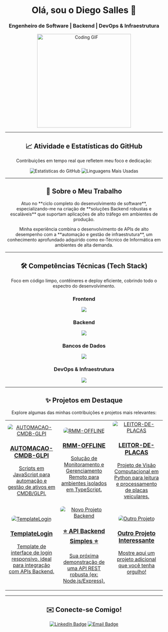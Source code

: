 <div align="center">
    
# Olá, sou o Diego Salles 👋
    
### Engenheiro de Software | Backend | DevOps & Infraestrutura
    
<p>
  <img src="https://media.giphy.com/media/WFQ9n3pB9c9y3BqFv1/giphy.gif" alt="Coding GIF" width="300"/>
</p>
    
</div>

---

<div align="center">

## 📈 Atividade e Estatísticas do GitHub

<p>Contribuições em tempo real que refletem meu foco e dedicação:</p>

<p>
  <img align="center" src="https://github-readme-stats.vercel.app/api?username=piegosalles10kk&show_icons=true&theme=default&hide_border=true&rank_icon=github" alt="Estatísticas do GitHub"/>
  <img align="center" src="https://github-readme-stats.vercel.app/api/top-langs/?username=piegosalles10kk&layout=compact&theme=default&hide_border=true" alt="Linguagens Mais Usadas"/>
</p>
    
</div>

---

<div align="center">
    
## 🚀 Sobre o Meu Trabalho

<p>
  Atuo no **ciclo completo do desenvolvimento de software**, especializando-me na criação de **soluções Backend robustas e escaláveis** que suportam aplicações de alto tráfego em ambientes de produção.
</p>
<p>
  Minha experiência combina o desenvolvimento de APIs de alto desempenho com a **automação e gestão de infraestrutura**, um conhecimento aprofundado adquirido como ex-Técnico de Informática em ambientes de alta demanda.
</p>
    
</div>

---

<div align="center">

## 🛠️ Competências Técnicas (Tech Stack)

<p>
  Foco em código limpo, contêineres e deploy eficiente, cobrindo todo o espectro do desenvolvimento.
</p>

### Frontend
<p>
  <a href="https://skillicons.dev">
    <img src="https://skillicons.dev/icons?i=html,css,js,ts,react,nextjs,vue,angular" />
  </a>
</p>

### Backend
<p>
  <a href="https://skillicons.dev">
    <img src="https://skillicons.dev/icons?i=nodejs,express,python,flask,java,spring,ruby,rails,go,deno" />
  </a>
</p>

### Bancos de Dados
<p>
  <a href="https://skillicons.dev">
    <img src="https://skillicons.dev/icons?i=postgres,mysql,mongodb,redis,sqlite,graphql" />
  </a>
</p>

### DevOps & Infraestrutura
<p>
  <a href="https://skillicons.dev">
    <img src="https://skillicons.dev/icons?i=aws,azure,gcp,docker,kubernetes,jenkins,ansible,terraform,linux,git,githubactions" />
  </a>
</p>
    
</div>

---

<div align="center">

## ✨ Projetos em Destaque

<p>Explore algumas das minhas contribuições e projetos mais relevantes:</p>

<table width="100%">
  <tr width="100%">
    <td width="33%" align="center">
      <a href="https://github.com/piegosalles10kk/AUTOMACAO-CMDB-GLPI">
        <img src="https://via.placeholder.com/250x150/8A2BE2/FFFFFF?text=GLPI+Automation" alt="AUTOMACAO-CMDB-GLPI" style="border-radius: 8px;">
        <h3>AUTOMACAO-CMDB-GLPI</h3>
        <p>Scripts em JavaScript para automação e gestão de ativos em CMDB/GLPI.</p>
      </a>
    </td>
    <td width="33%" align="center">
      <a href="https://github.com/piegosalles10kk/RMM-OFFLINE">
        <img src="https://via.placeholder.com/250x150/4169E1/FFFFFF?text=RMM+Offline" alt="RMM-OFFLINE" style="border-radius: 8px;">
        <h3>RMM-OFFLINE</h3>
        <p>Solução de Monitoramento e Gerenciamento Remoto para ambientes isolados em TypeScript.</p>
      </a>
    </td>
    <td width="33%" align="center">
      <a href="https://github.com/piegosalles10kk/LEITOR-DE-PLACAS">
        <img src="https://via.placeholder.com/250x150/3CB371/FFFFFF?text=License+Plate" alt="LEITOR-DE-PLACAS" style="border-radius: 8px;">
        <h3>LEITOR-DE-PLACAS</h3>
        <p>Projeto de Visão Computacional em Python para leitura e processamento de placas veiculares.</p>
      </a>
    </td>
  </tr>
  <tr width="100%">
    <td width="33%" align="center">
      <a href="https://github.com/piegosalles10kk/TemplateLogin">
        <img src="https://via.placeholder.com/250x150/FFD700/000000?text=Login+Template" alt="TemplateLogin" style="border-radius: 8px;">
        <h3>TemplateLogin</h3>
        <p>Template de interface de login responsivo, ideal para integração com APIs Backend.</p>
      </a>
    </td>
    <td width="33%" align="center">
      <a href="https://github.com/piegosalles10kk/seu-novo-projeto-backend">
        <img src="https://via.placeholder.com/250x150/FF4500/FFFFFF?text=Backend+API" alt="Novo Projeto Backend" style="border-radius: 8px;">
        <h3>⭐ API Backend Simples ⭐</h3>
        <p>Sua próxima demonstração de uma API REST robusta (ex: Node.js/Express).</p>
      </a>
    </td>
    <td width="33%" align="center">
      <a href="https://github.com/piegosalles10kk/outro-projeto">
        <img src="https://via.placeholder.com/250x150/6A5ACD/FFFFFF?text=Outro+Projeto" alt="Outro Projeto" style="border-radius: 8px;">
        <h3>Outro Projeto Interessante</h3>
        <p>Mostre aqui um projeto adicional que você tenha orgulho!</p>
      </a>
    </td>
  </tr>
</table>
    
</div>

---

<div align="center">
    
## ✉️ Conecte-se Comigo!
    
<p>
  <a href="https://www.linkedin.com/in/SEU_LINKEDIN_AQUI" target="_blank"><img src="https://img.shields.io/badge/LinkedIn-0A66C2?style=for-the-badge&logo=linkedin&logoColor=white" alt="LinkedIn Badge"/></a>
  <a href="mailto:seu_email@exemplo.com"><img src="https://img.shields.io/badge/Email-D14836?style=for-the-badge&logo=gmail&logoColor=white" alt="Email Badge"/></a>
</p>
    
</div>
